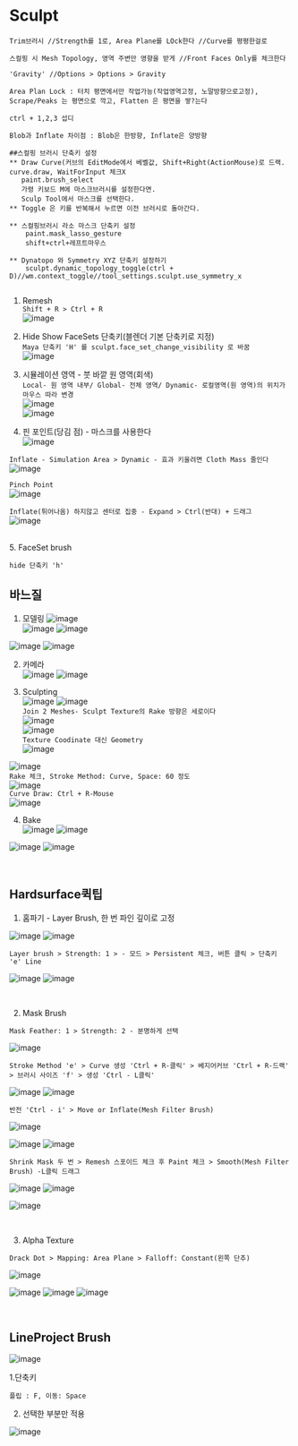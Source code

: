 Sculpt
========

```
Trim브러시 //Strength를 1로, Area Plane를 LOck한다 //Curve를 평평한걸로

스컬핑 시 Mesh Topology, 영역 주변만 영향을 받게 //Front Faces Only를 체크한다

'Gravity' //Options > Options > Gravity

Area Plan Lock : 터치 평면에서만 작업가능(작업영역고정, 노말방향으로고정),
Scrape/Peaks 는 평면으로 깍고, Flatten 은 평면을 쌓?는다

ctrl + 1,2,3 섭디

Blob과 Inflate 차이점 : Blob은 한방향, Inflate은 양방향

##스컬핑 브러시 단축키 설정
** Draw Curve(커브의 EditMode에서 베벨값, Shift+Right(ActionMouse)로 드랙. curve.draw, WaitForInput 체크X 
   paint.brush_select  
   가령 키보드 M에 마스크브러시를 설정한다면.
   Sculp Tool에서 마스크를 선택한다.
** Toggle 은 키를 반복해서 누르면 이전 브러시로 돌아간다.

** 스컬핑브러시 라소 마스크 단축키 설정
    paint.mask_lasso_gesture
    shift+ctrl+레프트마우스

** Dynatopo 와 Symmetry XYZ 단축키 설정하기
    sculpt.dynamic_topology_toggle(ctrl + D)//wm.context_toggle//tool_settings.sculpt.use_symmetry_x
    
```

1. Remesh    
`Shift + R > Ctrl + R`  
![image](https://user-images.githubusercontent.com/30430227/132807187-8b34137b-813f-473d-9968-6c7564d5e77d.png)  


2. Hide Show FaceSets 단축키(블렌더 기본 단축키로 지정)  
`Maya 단축키 'H' 를 sculpt.face_set_change_visibility 로 바꿈`  
![image](https://user-images.githubusercontent.com/30430227/137685503-a5cbe01e-3cd4-408c-8ec2-3d2e363baf9e.png)  


3. 시뮬레이션 영역 - 붓 바깥 원 영역(회색)  
`Local- 원 영역 내부/ Global- 전체 영역/ Dynamic- 로컬영역(원 영역)의 위치가 마우스 따라 변경`  
![image](https://user-images.githubusercontent.com/30430227/137698593-40d3a536-8565-4768-b031-47f81cb393a8.png)  
![image](https://user-images.githubusercontent.com/30430227/137698731-668aa8c4-19b4-4a0b-a91d-1e3d7b2656d1.png)  


4. 핀 포인트(당김 점) - 마스크를 사용한다  
![image](https://user-images.githubusercontent.com/30430227/137706169-0d141bbf-7fb5-4482-8df1-c52138acd09c.png)  

`Inflate - Simulation Area > Dynamic - 효과 키울려면 Cloth Mass 줄인다`  
![image](https://user-images.githubusercontent.com/30430227/137706509-23ffb2f2-017e-4553-a52f-d56e40876111.png)  


`Pinch Point`  
![image](https://user-images.githubusercontent.com/30430227/137706661-80d309ef-1dea-4f1c-a461-5865eb1e3689.png)  


`Inflate(튀어나옴) 하지않고 센터로 집중 - Expand > Ctrl(반대) + 드래그 `  
![image](https://user-images.githubusercontent.com/30430227/137706985-e7d1f3a4-da7b-44e6-99e9-20d176fab858.png)  

<br>
5. FaceSet brush

`hide 단축키 'h'`


바느질 
--------
1. 모델링 
![image](https://user-images.githubusercontent.com/30430227/132803853-c13f265f-56d2-4f53-a270-34fbe83d937f.png)  
![image](https://user-images.githubusercontent.com/30430227/132803924-ee21ef4f-11b7-44ef-809e-f715ce841082.png)
![image](https://user-images.githubusercontent.com/30430227/132803962-a57ef050-301f-47d1-81c2-3e3f404ee36f.png)  

![image](https://user-images.githubusercontent.com/30430227/132804265-d9d6e85d-fccd-4e8d-a28f-23af695e9fd9.png)
![image](https://user-images.githubusercontent.com/30430227/132804406-cf0cf61a-51cd-4a65-b18d-507c54e7fdbd.png)  

2. 카메라  
![image](https://user-images.githubusercontent.com/30430227/132804624-7ddff3e4-1b5c-487f-8d8d-d1fcf0e90b10.png)
![image](https://user-images.githubusercontent.com/30430227/132804702-ad6e4912-6482-4771-b204-2f621194155a.png)  

3. Sculpting  
![image](https://user-images.githubusercontent.com/30430227/132811799-c14d96f8-5ab6-4531-ad61-e5129d56adf5.png)
![image](https://user-images.githubusercontent.com/30430227/132804732-bbfcaf8d-53f7-4a68-b4d5-07fcc1d5071f.png)  
`Join 2 Meshes- Sculpt Texture의 Rake 방향은 세로이다`  
![image](https://user-images.githubusercontent.com/30430227/132806663-41e23944-af68-43ff-ad01-72f9ded03245.png)  
![image](https://user-images.githubusercontent.com/30430227/132806688-a604fea7-4a54-44ef-9de9-a11459f23295.png)  
`Texture Coodinate 대신 Geometry`  
![image](https://user-images.githubusercontent.com/30430227/133007245-b3f6f757-c487-48a8-a044-42c347615768.png)  


![image](https://user-images.githubusercontent.com/30430227/132809767-20046b5f-5fb4-45cd-a4d8-25d2d41134e0.png)  
`Rake 체크, Stroke Method: Curve, Space: 60 정도`  
![image](https://user-images.githubusercontent.com/30430227/132809823-00c4b572-217c-4b4c-8d5b-c9900d5492ca.png)  
`Curve Draw: Ctrl + R-Mouse`  
![image](https://user-images.githubusercontent.com/30430227/132810067-edeca65c-0790-4e0d-87c2-b20f59df90fc.png)  

4. Bake  
![image](https://user-images.githubusercontent.com/30430227/132810257-5a43177f-f3f1-4c13-992f-1c908339425d.png)
![image](https://user-images.githubusercontent.com/30430227/132810883-820800b3-7145-4690-b2c6-c83c5f2d06a9.png)  

![image](https://user-images.githubusercontent.com/30430227/132811518-cdb76a3e-2c54-4efb-ad94-bb420c78f832.png)
![image](https://user-images.githubusercontent.com/30430227/132811534-8546e60b-dd61-4c28-8bc2-14f9b77e9452.png)  

<br>

Hardsurface퀵팁 
---------------

1. 홈파기 - Layer Brush, 한 번 파인 깊이로 고정

![image](https://user-images.githubusercontent.com/30430227/149243758-665e5e29-3ef7-47ad-a3ee-5cb2b142e624.png)
![image](https://user-images.githubusercontent.com/30430227/149243770-31de86df-5a75-44b9-b034-d6e6529f51d4.png)

`Layer brush > Strength: 1 > - 모드 > Persistent 체크, 버튼 클릭 > 단축키 'e' Line`

![image](https://user-images.githubusercontent.com/30430227/149243827-c6c9b858-0bc5-4a46-9afa-a7593d3b189b.png)
![image](https://user-images.githubusercontent.com/30430227/149243852-89b0d91c-cc34-4d2f-afea-5bbc89123293.png)

<br>

2. Mask Brush 

`Mask Feather: 1 > Strength: 2 - 분명하게 선택`

![image](https://user-images.githubusercontent.com/30430227/149244342-5f1f6701-25ef-4ad6-a2ab-31d9178aac87.png)

`Stroke Method 'e' > Curve 생성 'Ctrl + R-클릭' > 베지어커브 'Ctrl + R-드랙' > 브러시 사이즈 'f' > 생성 'Ctrl - L클릭'`

![image](https://user-images.githubusercontent.com/30430227/149244874-11fc6eb2-7172-478f-9c41-355812f8aace.png)
![image](https://user-images.githubusercontent.com/30430227/149244977-73a72be3-c0fa-4dd7-b5a5-7c189b754481.png)

`반전 'Ctrl - i' > Move or Inflate(Mesh Filter Brush) `

![image](https://user-images.githubusercontent.com/30430227/149245543-5d1d4d3c-3d7a-41cf-ab61-3eb8be96d73b.png)

![image](https://user-images.githubusercontent.com/30430227/149245522-b62a7be0-acd7-4dcc-ad01-700c905ab074.png)
![image](https://user-images.githubusercontent.com/30430227/149245471-feb13109-99b9-4617-8226-d6536e8ab73a.png)

`Shrink Mask 두 번 > Remesh 스포이드 체크 후 Paint 체크 > Smooth(Mesh Filter Brush) -L클릭 드래그`

![image](https://user-images.githubusercontent.com/30430227/149245904-10363ed6-e6f8-4396-81dd-a7157d52a7f2.png)
![image](https://user-images.githubusercontent.com/30430227/149245924-d992fbe3-0ecd-4d15-9a41-be5004235216.png)

![image](https://user-images.githubusercontent.com/30430227/149245697-ada2fcdf-0cd3-4320-8472-80f007481d22.png)

<br>

3. Alpha Texture

`Drack Dot > Mapping: Area Plane > Falloff: Constant(왼쪽 단추)`

![image](https://user-images.githubusercontent.com/30430227/149246804-fb42e570-33f1-4ebf-b30b-536fea05f1aa.png)

![image](https://user-images.githubusercontent.com/30430227/149246441-84ba824d-2709-4a50-996b-a59e8ae70f93.png)
![image](https://user-images.githubusercontent.com/30430227/149246487-6d4bcfcc-c4de-4c0c-abd9-97fd0cd735c1.png)
![image](https://user-images.githubusercontent.com/30430227/149246747-cc5c2b75-62a1-4ef7-a322-afb4b9129b03.png)

<br>

LineProject Brush
-------------------

![image](https://user-images.githubusercontent.com/30430227/150132796-b3ddfae7-9dee-491f-8520-9eafd2b96157.png)

1.단축키

`플립 : F, 이동: Space`

2. 선택한 부분만 적용

![image](https://user-images.githubusercontent.com/30430227/150133615-6c75484f-4ae9-434b-b6cd-334fd2201122.png)






